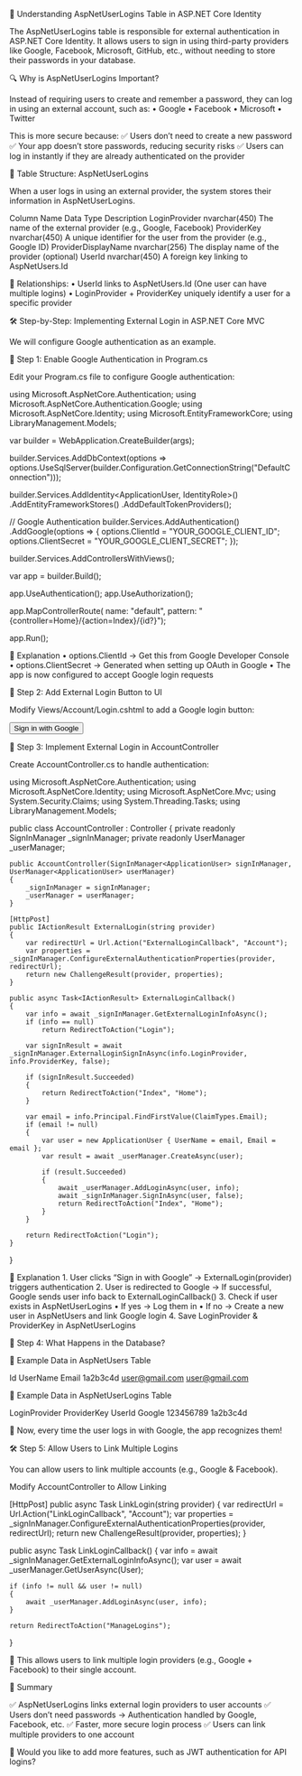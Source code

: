 📌 Understanding AspNetUserLogins Table in ASP.NET Core Identity

The AspNetUserLogins table is responsible for external authentication in ASP.NET Core Identity. It allows users to sign in using third-party providers like Google, Facebook, Microsoft, GitHub, etc., without needing to store their passwords in your database.

🔍 Why is AspNetUserLogins Important?

Instead of requiring users to create and remember a password, they can log in using an external account, such as:
	•	Google
	•	Facebook
	•	Microsoft
	•	Twitter

This is more secure because:
✅ Users don’t need to create a new password
✅ Your app doesn’t store passwords, reducing security risks
✅ Users can log in instantly if they are already authenticated on the provider

📂 Table Structure: AspNetUserLogins

When a user logs in using an external provider, the system stores their information in AspNetUserLogins.

Column Name	Data Type	Description
LoginProvider	nvarchar(450)	The name of the external provider (e.g., Google, Facebook)
ProviderKey	nvarchar(450)	A unique identifier for the user from the provider (e.g., Google ID)
ProviderDisplayName	nvarchar(256)	The display name of the provider (optional)
UserId	nvarchar(450)	A foreign key linking to AspNetUsers.Id

📌 Relationships:
	•	UserId links to AspNetUsers.Id (One user can have multiple logins)
	•	LoginProvider + ProviderKey uniquely identify a user for a specific provider

🛠 Step-by-Step: Implementing External Login in ASP.NET Core MVC

We will configure Google authentication as an example.

📌 Step 1: Enable Google Authentication in Program.cs

Edit your Program.cs file to configure Google authentication:

using Microsoft.AspNetCore.Authentication;
using Microsoft.AspNetCore.Authentication.Google;
using Microsoft.AspNetCore.Identity;
using Microsoft.EntityFrameworkCore;
using LibraryManagement.Models;

var builder = WebApplication.CreateBuilder(args);

builder.Services.AddDbContext<AppDbContext>(options =>
    options.UseSqlServer(builder.Configuration.GetConnectionString("DefaultConnection")));

builder.Services.AddIdentity<ApplicationUser, IdentityRole>()
    .AddEntityFrameworkStores<AppDbContext>()
    .AddDefaultTokenProviders();

// Google Authentication
builder.Services.AddAuthentication()
    .AddGoogle(options =>
    {
        options.ClientId = "YOUR_GOOGLE_CLIENT_ID";
        options.ClientSecret = "YOUR_GOOGLE_CLIENT_SECRET";
    });

builder.Services.AddControllersWithViews();

var app = builder.Build();

app.UseAuthentication();
app.UseAuthorization();

app.MapControllerRoute(
    name: "default",
    pattern: "{controller=Home}/{action=Index}/{id?}");

app.Run();

📌 Explanation
	•	options.ClientId → Get this from Google Developer Console
	•	options.ClientSecret → Generated when setting up OAuth in Google
	•	The app is now configured to accept Google login requests

📌 Step 2: Add External Login Button to UI

Modify Views/Account/Login.cshtml to add a Google login button:

<form asp-action="ExternalLogin" method="post">
    <input type="hidden" name="provider" value="Google" />
    <button type="submit">Sign in with Google</button>
</form>

📌 Step 3: Implement External Login in AccountController

Create AccountController.cs to handle authentication:

using Microsoft.AspNetCore.Authentication;
using Microsoft.AspNetCore.Identity;
using Microsoft.AspNetCore.Mvc;
using System.Security.Claims;
using System.Threading.Tasks;
using LibraryManagement.Models;

public class AccountController : Controller
{
    private readonly SignInManager<ApplicationUser> _signInManager;
    private readonly UserManager<ApplicationUser> _userManager;

    public AccountController(SignInManager<ApplicationUser> signInManager, UserManager<ApplicationUser> userManager)
    {
        _signInManager = signInManager;
        _userManager = userManager;
    }

    [HttpPost]
    public IActionResult ExternalLogin(string provider)
    {
        var redirectUrl = Url.Action("ExternalLoginCallback", "Account");
        var properties = _signInManager.ConfigureExternalAuthenticationProperties(provider, redirectUrl);
        return new ChallengeResult(provider, properties);
    }

    public async Task<IActionResult> ExternalLoginCallback()
    {
        var info = await _signInManager.GetExternalLoginInfoAsync();
        if (info == null)
            return RedirectToAction("Login");

        var signInResult = await _signInManager.ExternalLoginSignInAsync(info.LoginProvider, info.ProviderKey, false);

        if (signInResult.Succeeded)
        {
            return RedirectToAction("Index", "Home");
        }

        var email = info.Principal.FindFirstValue(ClaimTypes.Email);
        if (email != null)
        {
            var user = new ApplicationUser { UserName = email, Email = email };
            var result = await _userManager.CreateAsync(user);

            if (result.Succeeded)
            {
                await _userManager.AddLoginAsync(user, info);
                await _signInManager.SignInAsync(user, false);
                return RedirectToAction("Index", "Home");
            }
        }

        return RedirectToAction("Login");
    }
}

📌 Explanation
	1.	User clicks “Sign in with Google” → ExternalLogin(provider) triggers authentication
	2.	User is redirected to Google → If successful, Google sends user info back to ExternalLoginCallback()
	3.	Check if user exists in AspNetUserLogins
	•	If yes → Log them in
	•	If no → Create a new user in AspNetUsers and link Google login
	4.	Save LoginProvider & ProviderKey in AspNetUserLogins

📂 Step 4: What Happens in the Database?

📌 Example Data in AspNetUsers Table

Id	UserName	Email
1a2b3c4d	user@gmail.com	user@gmail.com

📌 Example Data in AspNetUserLogins Table

LoginProvider	ProviderKey	UserId
Google	123456789	1a2b3c4d

🚀 Now, every time the user logs in with Google, the app recognizes them!

🛠 Step 5: Allow Users to Link Multiple Logins

You can allow users to link multiple accounts (e.g., Google & Facebook).

Modify AccountController to Allow Linking

[HttpPost]
public async Task<IActionResult> LinkLogin(string provider)
{
    var redirectUrl = Url.Action("LinkLoginCallback", "Account");
    var properties = _signInManager.ConfigureExternalAuthenticationProperties(provider, redirectUrl);
    return new ChallengeResult(provider, properties);
}

public async Task<IActionResult> LinkLoginCallback()
{
    var info = await _signInManager.GetExternalLoginInfoAsync();
    var user = await _userManager.GetUserAsync(User);

    if (info != null && user != null)
    {
        await _userManager.AddLoginAsync(user, info);
    }

    return RedirectToAction("ManageLogins");
}

🔹 This allows users to link multiple login providers (e.g., Google + Facebook) to their single account.

🎯 Summary

✅ AspNetUserLogins links external login providers to user accounts
✅ Users don’t need passwords → Authentication handled by Google, Facebook, etc.
✅ Faster, more secure login process
✅ Users can link multiple providers to one account

🚀 Would you like to add more features, such as JWT authentication for API logins?
